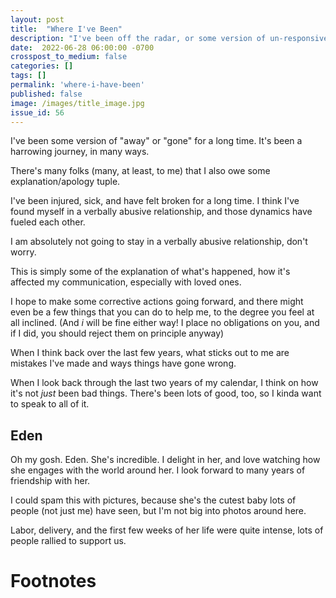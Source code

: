 ```yaml
---
layout: post
title:  "Where I've Been"
description: "I've been off the radar, or some version of un-responsive/non-responsive for a long time. Here's some sense-making"
date:  2022-06-28 06:00:00 -0700
crosspost_to_medium: false
categories: []
tags: []
permalink: 'where-i-have-been'
published: false
image: /images/title_image.jpg
issue_id: 56
---
```


I've been some version of "away" or "gone" for a long time. It's been a harrowing journey, in many ways.

There's many folks (many, at least, to me) that I also owe some explanation/apology tuple.

I've been injured, sick, and have felt broken for a long time. I think I've found myself in a verbally abusive relationship, and those dynamics have fueled each other.

I am absolutely not going to stay in a verbally abusive relationship, don't worry.

This is simply some of the explanation of what's happened, how it's affected my communication, especially with loved ones.

I hope to make some corrective actions going forward, and there might even be a few things that you can do to help me, to the degree you feel at all inclined. (And _i_ will be fine either way! I place no obligations on you, and if I did, you should reject them on principle anyway)

When I think back over the last few years, what sticks out to me are mistakes I've made and ways things have gone wrong.

When I look back through the last two years of my calendar, I think on how it's not _just_ been bad things. There's been lots of good, too, so I kinda want to speak to all of it.

## Eden

Oh my gosh. Eden. She's incredible. I delight in her, and love watching how she engages with the world around her. I look forward to many years of friendship with her.

I could spam this with pictures, because she's the cutest baby lots of people (not just me) have seen, but I'm not big into photos around here.

Labor, delivery, and the first few weeks of her life were quite intense, lots of people rallied to support us. 

# Footnotes
